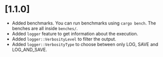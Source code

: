 # [1.1.0]

* Added benchmarks. You can run benchmarks using `cargo bench`. The benches are all inside `benches/`.
* Added `logger` feature to get information about the execution.
* Added `logger::VerbosityLevel` to filter the output.
* Added `logger::VerbosityType` to choose between only LOG, SAVE and LOG_AND_SAVE. 